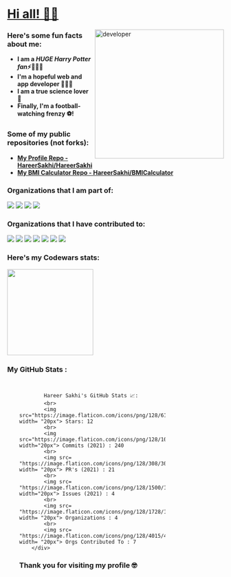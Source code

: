 # <ins> Hi all! 👋🏻 </ins>

<img align= "right" src= "https://user-images.githubusercontent.com/70807684/120706497-15448680-c4b1-11eb-9427-2ba21a41d452.png" alt= "developer" width= "300"/>

### Here's some fun facts about me:

- **I am a ***HUGE Harry Potter fan***⚡**🧙🏻‍♂️
-  **I'm a hopeful web and app developer 👩🏻‍💻**
-  **I am a true science lover 🔬**
-  **Finally, I'm a football-watching frenzy ⚽!**

### Some of my public repositories (not forks):

- **[My Profile Repo - HareerSakhi/HareerSakhi](https://github.com/HareerSakhi/HareerSakhi)**
- **[My BMI Calculator Repo - HareerSakhi/BMICalculator](https://github.com/HareerSakhi/BMICalculator)**

### Organizations that I am part of:

[<img src= "https://avatars.githubusercontent.com/u/35373879?s=60&v=4">](https://github.com/zero-to-mastery)
[<img src= "https://avatars.githubusercontent.com/u/66388388?s=88&v=4">](https://github.com/EddieHubCommunity)
[<img src= "https://avatars.githubusercontent.com/u/67384272?s=88&v=4">](https://github.com/MakeContributions)
[<img src= "https://avatars.githubusercontent.com/u/85806982?s=88&v=4">](https://github.com/Apps-and-Tutorials)

### Organizations that I have contributed to:

[<img src= "https://avatars.githubusercontent.com/u/66388388?s=88&v=4">](https://github.com/EddieHubCommunity)
[<img src= "https://avatars.githubusercontent.com/u/35373879?s=60&v=4">](https://github.com/zero-to-mastery)
[<img src= "https://avatars.githubusercontent.com/u/85806982?s=88&v=4">](https://github.com/Apps-and-Tutorials)
[<img src= "https://avatars.githubusercontent.com/u/67384272?s=88&v=4">](https://github.com/MakeContributions)
[<img src= "https://avatars.githubusercontent.com/u/37713493?s=88&v=4">](https://github.com/firstcontributions)
[<img src= "https://avatars.githubusercontent.com/u/24355438?s=88&v=4">](https://github.com/fnplus)
[<img src= "https://avatars.githubusercontent.com/u/68013560?s=88&v=4">](https://github.com/jobream)

### Here's my Codewars stats:

<img src= "https://www.codewars.com/users/edu_Itis/badges/micro" width= "200"/>

### My GitHub Stats :
<html>

 <div class="div" style= " border-radius: 20px;
    border-color: #b30059;
    border-width: 3cm;
    width: 340px;
    height: 210px;
    padding: 10px;
    margin: 18;
    font-family: "Alata";
    font-size: 22px;
    background-color:#000033;
    color: white;">
   
   
            Hareer Sakhi's GitHub Stats 📈:
            <br>
            <img src="https://image.flaticon.com/icons/png/128/616/616489.png" width= "20px"> Stars: 12
            <br>
            <img src="https://image.flaticon.com/icons/png/128/1057/1057061.png" width="20px"> Commits (2021) : 240
            <br>
            <img src= "https://image.flaticon.com/icons/png/128/308/308734.png" width= "20px"> PR's (2021) : 21
            <br>
            <img src= "https://image.flaticon.com/icons/png/128/1500/1500374.png" width="20px"> Issues (2021) : 4
            <br>
            <img src= "https://image.flaticon.com/icons/png/128/1728/1728495.png" width= "20px"> Organizations : 4
            <br>
            <img src= "https://image.flaticon.com/icons/png/128/4015/4015617.png" width= "20px"> Orgs Contributed To : 7
        </div>
  </html>



### Thank you for visiting my profile 🤓







